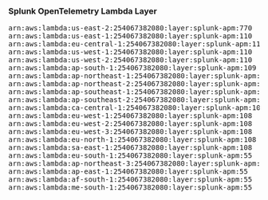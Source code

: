<h3>Splunk OpenTelemetry Lambda Layer</h3>

<pre>
arn:aws:lambda:us-east-2:254067382080:layer:splunk-apm:770
arn:aws:lambda:us-east-1:254067382080:layer:splunk-apm:110
arn:aws:lambda:eu-central-1:254067382080:layer:splunk-apm:110
arn:aws:lambda:us-west-1:254067382080:layer:splunk-apm:110
arn:aws:lambda:us-west-2:254067382080:layer:splunk-apm:110
arn:aws:lambda:ap-south-1:254067382080:layer:splunk-apm:109
arn:aws:lambda:ap-northeast-1:254067382080:layer:splunk-apm:109
arn:aws:lambda:ap-northeast-2:254067382080:layer:splunk-apm:109
arn:aws:lambda:ap-southeast-1:254067382080:layer:splunk-apm:109
arn:aws:lambda:ap-southeast-2:254067382080:layer:splunk-apm:108
arn:aws:lambda:ca-central-1:254067382080:layer:splunk-apm:108
arn:aws:lambda:eu-west-1:254067382080:layer:splunk-apm:108
arn:aws:lambda:eu-west-2:254067382080:layer:splunk-apm:108
arn:aws:lambda:eu-west-3:254067382080:layer:splunk-apm:108
arn:aws:lambda:eu-north-1:254067382080:layer:splunk-apm:108
arn:aws:lambda:sa-east-1:254067382080:layer:splunk-apm:108
arn:aws:lambda:eu-south-1:254067382080:layer:splunk-apm:55
arn:aws:lambda:ap-northeast-3:254067382080:layer:splunk-apm:55
arn:aws:lambda:ap-east-1:254067382080:layer:splunk-apm:55
arn:aws:lambda:af-south-1:254067382080:layer:splunk-apm:55
arn:aws:lambda:me-south-1:254067382080:layer:splunk-apm:55
</pre>